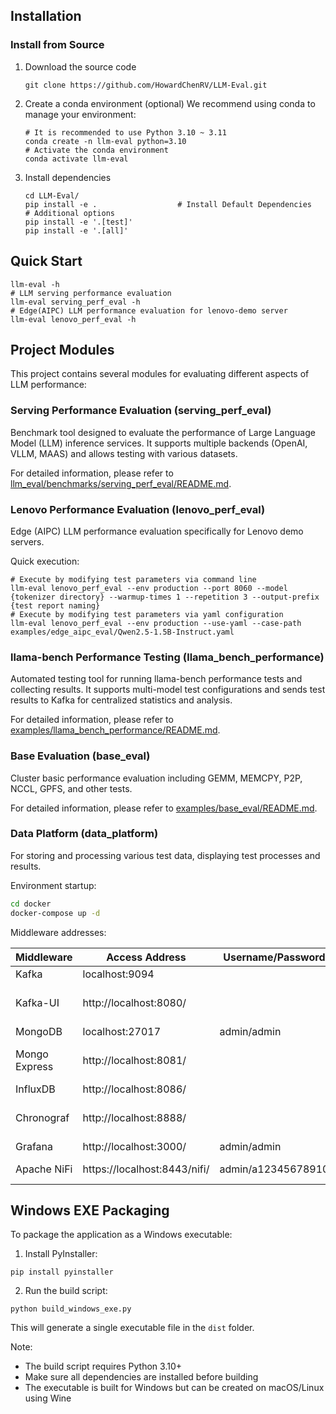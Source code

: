 ## Installation
### Install from Source
1. Download the source code
   ```shell
   git clone https://github.com/HowardChenRV/LLM-Eval.git
   ```

2. Create a conda environment (optional)
   We recommend using conda to manage your environment:
   ```shell
   # It is recommended to use Python 3.10 ~ 3.11
   conda create -n llm-eval python=3.10
   # Activate the conda environment
   conda activate llm-eval
   ```

3. Install dependencies
   ```shell
   cd LLM-Eval/
   pip install -e .                  # Install Default Dependencies
   # Additional options
   pip install -e '.[test]'
   pip install -e '.[all]'           
   ```


## Quick Start
   ```shell
   llm-eval -h
   # LLM serving performance evaluation
   llm-eval serving_perf_eval -h
   # Edge(AIPC) LLM performance evaluation for lenovo-demo server
   llm-eval lenovo_perf_eval -h
   ```

## Project Modules

This project contains several modules for evaluating different aspects of LLM performance:

### Serving Performance Evaluation (serving_perf_eval)

Benchmark tool designed to evaluate the performance of Large Language Model (LLM) inference services. It supports multiple backends (OpenAI, VLLM, MAAS) and allows testing with various datasets.

For detailed information, please refer to [llm_eval/benchmarks/serving_perf_eval/README.md](llm_eval/benchmarks/serving_perf_eval/README.md).

### Lenovo Performance Evaluation (lenovo_perf_eval)

Edge (AIPC) LLM performance evaluation specifically for Lenovo demo servers.

Quick execution:
```shell
# Execute by modifying test parameters via command line
llm-eval lenovo_perf_eval --env production --port 8060 --model {tokenizer directory} --warmup-times 1 --repetition 3 --output-prefix {test report naming}
# Execute by modifying test parameters via yaml configuration
llm-eval lenovo_perf_eval --env production --use-yaml --case-path examples/edge_aipc_eval/Qwen2.5-1.5B-Instruct.yaml
```

### llama-bench Performance Testing (llama_bench_performance)

Automated testing tool for running llama-bench performance tests and collecting results. It supports multi-model test configurations and sends test results to Kafka for centralized statistics and analysis.

For detailed information, please refer to [examples/llama_bench_performance/README.md](examples/llama_bench_performance/README.md).

### Base Evaluation (base_eval)

Cluster basic performance evaluation including GEMM, MEMCPY, P2P, NCCL, GPFS, and other tests.

For detailed information, please refer to [examples/base_eval/README.md](examples/base_eval/README.md).

### Data Platform (data_platform)

For storing and processing various test data, displaying test processes and results.

Environment startup:
```bash
cd docker
docker-compose up -d
```

Middleware addresses:

| **Middleware**    | **Access Address**           | **Username/Password**  | **Remarks**              |
|-------------------|------------------------------|------------------------|--------------------------|
| Kafka             | localhost:9094               |                        |                          |
| Kafka-UI          | http://localhost:8080/       |                        | Kafka Web Admin Console  |
| MongoDB           | localhost:27017              | admin/admin            |                          |
| Mongo Express     | http://localhost:8081/       |                        | Mongo Web Admin Console  |
| InfluxDB          | http://localhost:8086/       |                        |                          |
| Chronograf        | http://localhost:8888/       |                        | InfluxDB Visualization Plugin |
| Grafana           | http://localhost:3000/       | admin/admin            |                          |
| Apache NiFi       | https://localhost:8443/nifi/ | admin/a12345678910     | Data ETL Tool            |

## Windows EXE Packaging

To package the application as a Windows executable:

1. Install PyInstaller:
```shell
pip install pyinstaller
```

2. Run the build script:
```shell
python build_windows_exe.py
```

This will generate a single executable file in the `dist` folder.

Note:
- The build script requires Python 3.10+
- Make sure all dependencies are installed before building
- The executable is built for Windows but can be created on macOS/Linux using Wine
